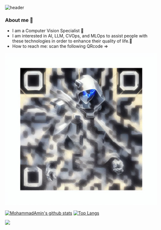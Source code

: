 ![header](https://capsule-render.vercel.app/api?type=waving&color=gradient&height=300&section=header&text=Hi%20I'm%20Mohammad%20Amin%20Dehmolaee&fontSize=40&animation=scaleIn&fontAlignY=38&desc=Computer%20Vision%20Specialist%20&descAlignY=51&descAlign=62)

### About me :rocket:
- I am a Computer Vision Specialist 🤖
- I am interested in AI, LLM, CVOps, and MLOps to assist people with these technologies in order to enhance their quality of life.🏩
- How to reach me: scan the following QRcode =>
<p align="center">
<img src="photo_۲۰۲۳-۰۶-۲۷_۱۷-۰۳-۳۴.jpg" alt="QRcode" width="500" height="500"/>
<img

-------------------------------------------------------------------------------------------------------------------------------------------------

[![MohammadAmin's github stats](https://github-readme-stats.vercel.app/api?username=MohammadAminDHM&theme=dark)](https://github.com/anuraghazra/github-readme-stats)
[![Top Langs](https://github-readme-stats.vercel.app/api/top-langs/?username=MohammadAminDHM&layout=compact&theme=dark)](https://github.com/anuraghazra/github-readme-stats)


<p align="left">
  <img src="https://capsule-render.vercel.app/api?type=waving&color=gradient&height=100&section=footer"/>
</p>
